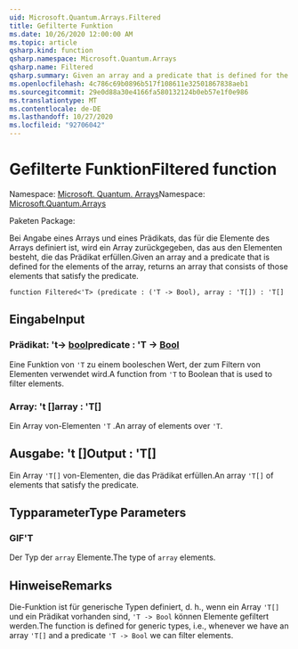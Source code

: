 ```yaml
---
uid: Microsoft.Quantum.Arrays.Filtered
title: Gefilterte Funktion
ms.date: 10/26/2020 12:00:00 AM
ms.topic: article
qsharp.kind: function
qsharp.namespace: Microsoft.Quantum.Arrays
qsharp.name: Filtered
qsharp.summary: Given an array and a predicate that is defined for the elements of the array, returns an array that consists of those elements that satisfy the predicate.
ms.openlocfilehash: 4c786c69b0896b517f108611e32501867838aeb1
ms.sourcegitcommit: 29e0d88a30e4166fa580132124b0eb57e1f0e986
ms.translationtype: MT
ms.contentlocale: de-DE
ms.lasthandoff: 10/27/2020
ms.locfileid: "92706042"
---
```

# <a name="filtered-function"></a><span data-ttu-id="20e65-102">Gefilterte Funktion</span><span class="sxs-lookup"><span data-stu-id="20e65-102">Filtered function</span></span>

<span data-ttu-id="20e65-103">Namespace: [Microsoft. Quantum. Arrays](xref:Microsoft.Quantum.Arrays)</span><span class="sxs-lookup"><span data-stu-id="20e65-103">Namespace: [Microsoft.Quantum.Arrays](xref:Microsoft.Quantum.Arrays)</span></span>

<span data-ttu-id="20e65-104">Paketen [](https://nuget.org/packages/)</span><span class="sxs-lookup"><span data-stu-id="20e65-104">Package: [](https://nuget.org/packages/)</span></span>


<span data-ttu-id="20e65-105">Bei Angabe eines Arrays und eines Prädikats, das für die Elemente des Arrays definiert ist, wird ein Array zurückgegeben, das aus den Elementen besteht, die das Prädikat erfüllen.</span><span class="sxs-lookup"><span data-stu-id="20e65-105">Given an array and a predicate that is defined for the elements of the array, returns an array that consists of those elements that satisfy the predicate.</span></span>

```qsharp
function Filtered<'T> (predicate : ('T -> Bool), array : 'T[]) : 'T[]
```


## <a name="input"></a><span data-ttu-id="20e65-106">Eingabe</span><span class="sxs-lookup"><span data-stu-id="20e65-106">Input</span></span>

### <a name="predicate--t---bool"></a><span data-ttu-id="20e65-107">Prädikat: 't-> [bool](xref:microsoft.quantum.lang-ref.bool)</span><span class="sxs-lookup"><span data-stu-id="20e65-107">predicate : 'T -> [Bool](xref:microsoft.quantum.lang-ref.bool)</span></span>

<span data-ttu-id="20e65-108">Eine Funktion von `'T` zu einem booleschen Wert, der zum Filtern von Elementen verwendet wird.</span><span class="sxs-lookup"><span data-stu-id="20e65-108">A function from `'T` to Boolean that is used to filter elements.</span></span>


### <a name="array--t"></a><span data-ttu-id="20e65-109">Array: 't []</span><span class="sxs-lookup"><span data-stu-id="20e65-109">array : 'T[]</span></span>

<span data-ttu-id="20e65-110">Ein Array von-Elementen `'T` .</span><span class="sxs-lookup"><span data-stu-id="20e65-110">An array of elements over `'T`.</span></span>



## <a name="output--t"></a><span data-ttu-id="20e65-111">Ausgabe: 't []</span><span class="sxs-lookup"><span data-stu-id="20e65-111">Output : 'T[]</span></span>

<span data-ttu-id="20e65-112">Ein Array `'T[]` von-Elementen, die das Prädikat erfüllen.</span><span class="sxs-lookup"><span data-stu-id="20e65-112">An array `'T[]` of elements that satisfy the predicate.</span></span>

## <a name="type-parameters"></a><span data-ttu-id="20e65-113">Typparameter</span><span class="sxs-lookup"><span data-stu-id="20e65-113">Type Parameters</span></span>

### <a name="t"></a><span data-ttu-id="20e65-114">GIF</span><span class="sxs-lookup"><span data-stu-id="20e65-114">'T</span></span>

<span data-ttu-id="20e65-115">Der Typ der `array` Elemente.</span><span class="sxs-lookup"><span data-stu-id="20e65-115">The type of `array` elements.</span></span>

## <a name="remarks"></a><span data-ttu-id="20e65-116">Hinweise</span><span class="sxs-lookup"><span data-stu-id="20e65-116">Remarks</span></span>

<span data-ttu-id="20e65-117">Die-Funktion ist für generische Typen definiert, d. h., wenn ein Array `'T[]` und ein Prädikat vorhanden sind, `'T -> Bool` können Elemente gefiltert werden.</span><span class="sxs-lookup"><span data-stu-id="20e65-117">The function is defined for generic types, i.e., whenever we have an array `'T[]` and a predicate `'T -> Bool` we can filter elements.</span></span>